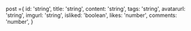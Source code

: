 post ={
    id: 'string',
    title: 'string',
    content: 'string',
    tags: 'string',
    avatarurl: 'string',
    imgurl: 'string',
    isliked: 'boolean',
    likes: 'number',
    comments: 'number',
}